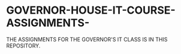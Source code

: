 # GOVERNOR-HOUSE-IT-COURSE-ASSIGNMENTS-
THE ASSIGNMENTS FOR THE GOVERNOR'S IT CLASS IS IN THIS REPOSITORY.
